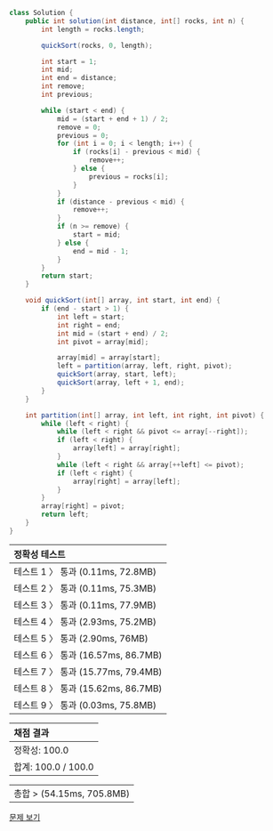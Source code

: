 ```java
class Solution {
    public int solution(int distance, int[] rocks, int n) {
        int length = rocks.length;

        quickSort(rocks, 0, length);

        int start = 1;
        int mid;
        int end = distance;
        int remove;
        int previous;

        while (start < end) {
            mid = (start + end + 1) / 2;
            remove = 0;
            previous = 0;
            for (int i = 0; i < length; i++) {
                if (rocks[i] - previous < mid) {
                    remove++;
                } else {
                    previous = rocks[i];
                }
            }
            if (distance - previous < mid) {
                remove++;
            }
            if (n >= remove) {
                start = mid;
            } else {
                end = mid - 1;
            }
        }
        return start;
    }

    void quickSort(int[] array, int start, int end) {
        if (end - start > 1) {
            int left = start;
            int right = end;
            int mid = (start + end) / 2;
            int pivot = array[mid];

            array[mid] = array[start];
            left = partition(array, left, right, pivot);
            quickSort(array, start, left);
            quickSort(array, left + 1, end);
        }
    }

    int partition(int[] array, int left, int right, int pivot) {
        while (left < right) {
            while (left < right && pivot <= array[--right]);
            if (left < right) {
                array[left] = array[right];
            }
            while (left < right && array[++left] <= pivot);
            if (left < right) {
                array[right] = array[left];
            }
        }
        array[right] = pivot;
        return left;
    }
}
```
 | 정확성 테스트 |
 |  :-  |
 | 테스트 1 〉 통과 (0.11ms, 72.8MB) |
 | 테스트 2 〉 통과 (0.11ms, 75.3MB) |
 | 테스트 3 〉 통과 (0.11ms, 77.9MB) |
 | 테스트 4 〉 통과 (2.93ms, 75.2MB) |
 | 테스트 5 〉 통과 (2.90ms, 76MB) |
 | 테스트 6 〉 통과 (16.57ms, 86.7MB) |
 | 테스트 7 〉 통과 (15.77ms, 79.4MB) |
 | 테스트 8 〉 통과 (15.62ms, 86.7MB) |
 | 테스트 9 〉 통과 (0.03ms, 75.8MB) |

 | 채점 결과 |
 | :- |
 | 정확성: 100.0 |
 | 합계: 100.0 / 100.0 |

 ||
 | :- |
 | 총합 > (54.15ms, 705.8MB) |

[문제 보기](https://programmers.co.kr/learn/courses/30/lessons/43236?language=java)